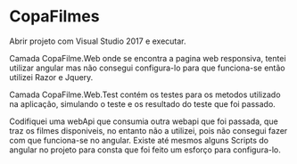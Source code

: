 # CopaFilmes
Abrir projeto com Visual Studio 2017 e executar.

Camada CopaFilme.Web onde se encontra a pagina web responsiva, tentei utilizar angular mas não consegui configura-lo para que funciona-se
então utilizei Razor e Jquery.

Camada CopaFilme.Web.Test contém os testes para os metodos utilizado na aplicação, simulando o teste e os resultado do teste que foi passado.

Codifiquei uma webApi que consumia outra webapi que foi passada, que traz os filmes disponiveis, no entanto não a utilizei, pois não consegui fazer com que funciona-se no angular. Existe até mesmos alguns Scripts do angular no projeto para consta que foi feito um esforço para configura-lo.


